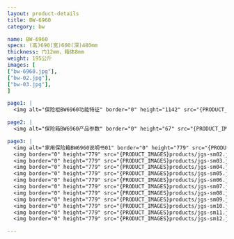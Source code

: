 ```yaml
---
layout: product-details
title: BW-6960
category: bw

name: BW-6960
specs: (高)690(宽)600(深)480mm
thickness: 门12mm，箱体8mm
weight: 195公斤
images: [
["bw-6960.jpg"],
["bw-02.jpg"],
["bw-03.jpg"],
]

page1: |
  <img alt="保险柜BW6960功能特征" border="0" height="1142" src="{PRODUCT_IMAGES}products/bw-gn.jpg" width="538" />

page2: |
  <img alt="保险箱BW6960产品参数" border="0" height="67" src="{PRODUCT_IMAGES}products/bw-cpcs.jpg" width="538" />

page3: |
  <img alt="家用保险箱BW6960说明书01" border="0" height="779" src="{PRODUCT_IMAGES}products/jgs-sm01.jpg" width="528" /><br />
  <img border="0" height="779" src="{PRODUCT_IMAGES}products/jgs-sm02.jpg" width="528" /><br />
  <img border="0" height="779" src="{PRODUCT_IMAGES}products/jgs-sm03.jpg" width="528" /><br />
  <img border="0" height="779" src="{PRODUCT_IMAGES}products/jgs-sm04.jpg" width="528" /><br />
  <img border="0" height="779" src="{PRODUCT_IMAGES}products/jgs-sm05.jpg" width="528" /><br />
  <img border="0" height="779" src="{PRODUCT_IMAGES}products/jgs-sm06.jpg" width="528" /><br />
  <img border="0" height="779" src="{PRODUCT_IMAGES}products/jgs-sm07.jpg" width="528" /><br />
  <img border="0" height="779" src="{PRODUCT_IMAGES}products/jgs-sm08.jpg" width="528" /><br />
  <img border="0" height="779" src="{PRODUCT_IMAGES}products/jgs-sm09.jpg" width="528" /><br />
  <img border="0" height="779" src="{PRODUCT_IMAGES}products/jgs-sm10.jpg" width="528" /><br />
  <img border="0" height="779" src="{PRODUCT_IMAGES}products/jgs-sm11.jpg" width="528" /><br />
  <img border="0" height="779" src="{PRODUCT_IMAGES}products/jgs-sm12.jpg" width="528" />

---
```

